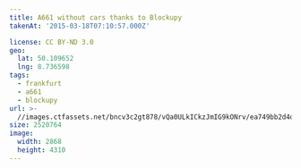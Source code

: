 ```yaml
---
title: A661 without cars thanks to Blockupy
takenAt: '2015-03-18T07:10:57.000Z'

license: CC BY-ND 3.0
geo:
  lat: 50.109652
  lng: 8.736598
tags:
  - frankfurt
  - a661
  - blockupy
url: >-
  //images.ctfassets.net/bncv3c2gt878/vQa0ULkICkzJmIG9kONrv/ea749bb2d4dcc8404a382ece3c30e165/a661-without-cars-thanks-to-blockupy_16851996185_o
size: 2520764
image:
  width: 2868
  height: 4310
---
```

